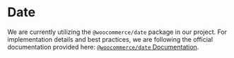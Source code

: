 # Date

We are currently utilizing the `@woocommerce/date` package in our project. For implementation details and best practices, we are following the official documentation provided here: [`@woocommerce/date` Documentation](https://github.com/woocommerce/woocommerce/blob/trunk/packages/js/date/README.md).
